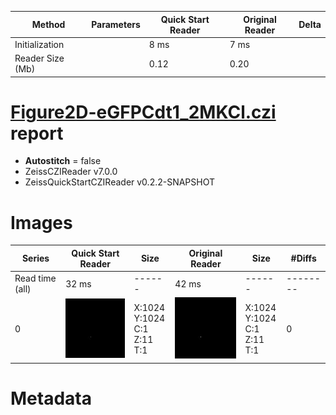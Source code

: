 |  Method            | Parameters       | Quick Start Reader | Original Reader | Delta  |
| -------------------|------------------|--------------------|-----------------|------- |
| Initialization     |                  |8 ms|7 ms|        |
| Reader Size (Mb)     |                  |0.12|0.20|        |
# [Figure2D-eGFPCdt1_2MKCl.czi](https://zenodo.org/record/5908580/files/Figure2D-eGFPCdt1_2MKCl.czi) report
 - **Autostitch** = false
 - ZeissCZIReader v7.0.0
 - ZeissQuickStartCZIReader v0.2.2-SNAPSHOT

# Images 

| Series            | Quick Start Reader | Size | Original Reader | Size | #Diffs |
|-------------------|--------------------|------|-----------------|------|--------|
| Read time (all)   |32 ms|------|42 ms|------|--------|
|0|![Figure2D-eGFPCdt1_2MKCl.quick_true.flat_true.stitch_false.series_0.jpg](Figure2D-eGFPCdt1_2MKCl/Figure2D-eGFPCdt1_2MKCl.quick_true.flat_true.stitch_false.series_0.jpg)|X:1024<br>Y:1024<br>C:1<br>Z:11<br>T:1|![Figure2D-eGFPCdt1_2MKCl.quick_false.flat_true.stitch_false.series_0.jpg](Figure2D-eGFPCdt1_2MKCl/Figure2D-eGFPCdt1_2MKCl.quick_false.flat_true.stitch_false.series_0.jpg)|X:1024<br>Y:1024<br>C:1<br>Z:11<br>T:1|0|

# Metadata

